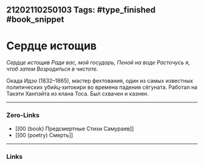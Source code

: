 21202110250103
Tags: #type_finished #book_snippet 
---
# Сердце истощив

*Сердце истощив
Ради вас, мой государь,
Пеной на воде
Расточусь я, чтоб затем
Возродиться в чистоте.*

Окада Идзо (1832–1865), мастер фехтования, один из самых известных политических убийц-хитокири во времена падения сёгуната. Работал на Такэти Ханпэйта из клана Тоса. Был схвачен и казнен. 

---
### Zero-Links
 - [[00 (book) Предсмертные Стихи Самураев]]
 - [[00 (poetry) Смерть]]
---
### Links
